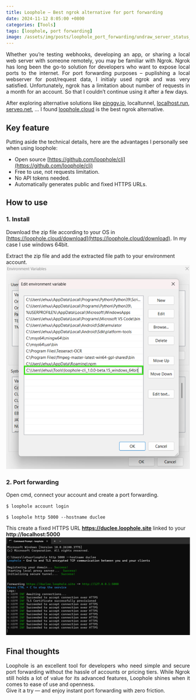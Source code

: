 ```yaml
---
title: Loophole – Best ngrok alternative for port forwarding
date: 2024-11-12 8:05:00 +0800
categories: [Tools]
tags: [loophole, port forwarding]
image: /assets/img/posts/loophole_port_forwarding/undraw_server_status_5pbv.png
---
```

<div style="text-align: justify">
Whether you’re testing webhooks, developing an app, or sharing a local web server with someone remotely, you may be familiar with Ngrok. Ngrok has long been the go-to solution for developers who want to expose local ports to the internet. For port forwarding purposes – puplishing a local webserver for post/request data, I initialy used ngrok and was very satisfied. Unfortunately, ngrok has a limitation about number of requests in a month for an account. So that I couldn’t continue using it after a few days.
</div>

After exploring alternative solutions like [pinggy.io](https://pinggy.io), localtunnel, [localhost.run](https://localhost.run), [serveo.net](https://serveo.net), … I found [loophole.cloud](https://loophole.cloud) is the best ngrok alternative.

## Key feature
Putting aside the technical details, here are the advantages I personally see when using loophole:
* Open source [https://github.com/loophole/cli](https://github.com/loophole/cli)
* Free to use, not requests limitation.
* No API tokens needed.
* Automatically generates public and fixed HTTPS URLs.

## How to use
### 1. Install
Download the zip file according to your OS in [https://loophole.cloud/download](https://loophole.cloud/download). In my case I use windows 64bit.

Extract the zip file and add the extracted file path to your environment account.
![](/assets/img/posts/loophole_port_forwarding/loophole_environment.png)

### 2. Port forwarding
Open cmd, connect your account and create a port forwarding.
```
$ loophole account login
```
```
$ loophole http 5000 --hostname duclee
```
This create a fixed HTTPS URL **https://duclee.loophole.site** linked to your **http://localhost:5000**
![](/assets/img/posts/loophole_port_forwarding/loophole_cmd.png)

## Final thoughts
<div style="text-align: justify">
Loophole is an excellent tool for developers who need simple and secure port forwarding without the hassle of accounts or pricing tiers. While Ngrok still holds a lot of value for its advanced features, Loophole shines when it comes to ease of use and openness.
</div>
<div style="text-align: justify">
Give it a try — and enjoy instant port forwarding with zero friction.
</div>
